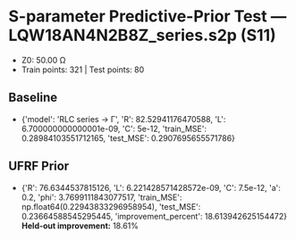 # S-parameter Predictive-Prior Test — LQW18AN4N2B8Z_series.s2p (S11)
- Z0: 50.00 Ω
- Train points: 321  |  Test points: 80

## Baseline
- {'model': 'RLC series -> Γ', 'R': 82.52941176470588, 'L': 6.700000000000001e-09, 'C': 5e-12, 'train_MSE': 0.28984103551712165, 'test_MSE': 0.2907695655571786}

## UFRF Prior
- {'R': 76.6344537815126, 'L': 6.221428571428572e-09, 'C': 7.5e-12, 'a': 0.2, 'phi': 3.7699111843077517, 'train_MSE': np.float64(0.22943833296958954), 'test_MSE': 0.23664588545295445, 'improvement_percent': 18.613942625154472}
**Held-out improvement:** 18.61%